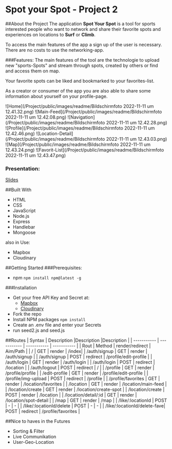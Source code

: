 # Spot your Spot - Project 2

##About the Project
The application **Spot Your Spot** is a tool for sports interested people who want to network and share their favorite spots and experiences on locations to **Surf** or **Climb**.

To access the main features of the app a sign up of the user is necessary. There are no costs to use the networking-app.

###Features:
The main features of the tool are the technologie to upload new "sports-Spots" and stream through spots, created by others or find and access them on map. 

Your favorite spots can be liked and bookmarked to your favorites-list. 

As a creator or consumer of the app you are also able to share some information about yourself on your profile-page.

![Home](/Project/public/images/readme/Bildschirmfoto 2022-11-11 um 12.41.32.png)
![Main-Feed](/Project/public/images/readme/Bildschirmfoto 2022-11-11 um 12.42.08.png)
![Navigation](/Project/public/images/readme/Bildschirmfoto 2022-11-11 um 12.42.28.png)
![Profile](/Project/public/images/readme/Bildschirmfoto 2022-11-11 um 12.42.46.png)
![Location-Detail](/Project/public/images/readme/Bildschirmfoto 2022-11-11 um 12.43.03.png)
![Map](/Project/public/images/readme/Bildschirmfoto 2022-11-11 um 12.43.24.png)
![Favorit-List](/Project/public/images/readme/Bildschirmfoto 2022-11-11 um 12.43.47.png)

### Presentation:
[Slides](https://slides.com/molibi01/minimal/fullscreen) 

##Built With
- HTML
- CSS
- JavaScript
- Node.js
- Express
- Handlebar
- Mongoose


also in Use: 
- Mapbox
- Cloudinary

##Getting Started
###Prerequisites:
 - npm
 `npm install npm@latest -g`

###Installation
- Get your free API Key and Secret at:
    - [Mapbox](https://www.mapbox.com/) 
    - [Cloudinary](https://console.cloudinary.com/) 
- Fork the repo
- Install NPM packages
`npm install`
- Create an .env file and enter your Secrets
- run seed2.js and seed.js


##Routes
| Syntax | Description |Description |Description |
| ----------- | ----------- | ----------- | ----------- |
| Rout | Method | render/redirect | Aim/Path |
| / | GET | render | /index|
| /auth/signup | GET | render | /auth/signup |
| /auth/signup | POST | redirect | /profile/edit-profile |
| /auth/login | GET | render | /auth/login |
| /auth/login | POST | redirect | /location |
| /auth/logout | POST | redirect | / |
| /profile | GET | render | /profile/profile |
| /edit-profile | GET | render | /profile/edit-profile |
| /profile/img-upload | POST | redirect | /profile |
| /profile/favorites | GET | render | /location/favorites |
| /location | GET | render | /location/main-feed |
| /location/create | GET | render | /location/create-spot |
| /location/create | POST | render | /location |
| /location/detail/:id | GET | render | /location/spot-detail |
| /map | GET | render | /map |
| /like/:locationId | POST | - | - |
| /like/:locationId/delete | POST | - | - |
| /like/:locationId/delete-fave| POST | redirect | /profile/favorites |


##Nice to haves in the Futures
- Sorting & Filter
- Live Communikation
- User-Geo-Location 